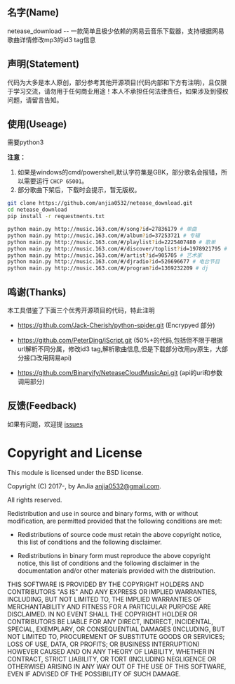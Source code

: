 ## 名字(Name)

netease_download -- 一款简单且极少依赖的网易云音乐下载器，支持根据网易歌曲详情修改mp3的id3 tag信息

## 声明(Statement)

代码为大多是本人原创，部分参考其他开源项目(代码内部和下方有注明)，且仅限于学习交流，请勿用于任何商业用途！本人不承担任何法律责任，如果涉及到侵权问题，请留言告知。

## 使用(Useage)

需要python3

**注意：**
1. 如果是windows的cmd/powershell,默认字符集是GBK，部分歌名会报错，所以需要运行 `CHCP 65001`。
2. 部分歌曲下架后，下载时会提示，暂无版权。


```bash
git clone https://github.com/anjia0532/netease_download.git
cd netease_download
pip install -r requestments.txt

python main.py http://music.163.com/#/song?id=27836179 # 单曲
python main.py http://music.163.com/#/album?id=37253721 # 专辑
python main.py http://music.163.com/#/playlist?id=2225407480 # 歌单
python main.py http://music.163.com/#/discover/toplist?id=1978921795 # 流行榜
python main.py http://music.163.com/#/artist?id=905705 # 艺术家
python main.py http://music.163.com/#/djradio?id=526696677 # 电台节目
python main.py http://music.163.com/#/program?id=1369232209 # dj
```

## 鸣谢(Thanks)

本工具借鉴了下面三个优秀开源项目的代码，特此注明

- https://github.com/Jack-Cherish/python-spider.git  (Encrypyed 部分)

- https://github.com/PeterDing/iScript.git (50%+的代码,包括但不限于根据url解析不同分属，修改id3 tag,解析歌曲信息,但是下载部分改用py原生，大部分接口改用网易api)

- https://github.com/Binaryify/NeteaseCloudMusicApi.git (api的uri和参数调用部分)

## 反馈(Feedback)

如果有问题，欢迎提 [issues][]

Copyright and License
=====================

This module is licensed under the BSD license.

Copyright (C) 2017-, by AnJia <anjia0532@gmail.com>.

All rights reserved.

Redistribution and use in source and binary forms, with or without modification, are permitted provided that the following conditions are met:

* Redistributions of source code must retain the above copyright notice, this list of conditions and the following disclaimer.

* Redistributions in binary form must reproduce the above copyright notice, this list of conditions and the following disclaimer in the documentation and/or other materials provided with the distribution.

THIS SOFTWARE IS PROVIDED BY THE COPYRIGHT HOLDERS AND CONTRIBUTORS "AS IS" AND ANY EXPRESS OR IMPLIED WARRANTIES, INCLUDING, BUT NOT LIMITED TO, THE IMPLIED WARRANTIES OF MERCHANTABILITY AND FITNESS FOR A PARTICULAR PURPOSE ARE DISCLAIMED. IN NO EVENT SHALL THE COPYRIGHT HOLDER OR CONTRIBUTORS BE LIABLE FOR ANY DIRECT, INDIRECT, INCIDENTAL, SPECIAL, EXEMPLARY, OR CONSEQUENTIAL DAMAGES (INCLUDING, BUT NOT LIMITED TO, PROCUREMENT OF SUBSTITUTE GOODS OR SERVICES; LOSS OF USE, DATA, OR PROFITS; OR BUSINESS INTERRUPTION) HOWEVER CAUSED AND ON ANY THEORY OF LIABILITY, WHETHER IN CONTRACT, STRICT LIABILITY, OR TORT (INCLUDING NEGLIGENCE OR OTHERWISE) ARISING IN ANY WAY OUT OF THE USE OF THIS SOFTWARE, EVEN IF ADVISED OF THE POSSIBILITY OF SUCH DAMAGE.


[issues]: https://github.com/anjia0532/netease_download/issues/new
